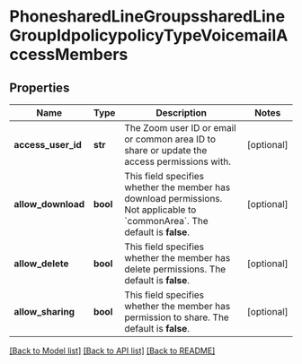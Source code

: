 # PhonesharedLineGroupssharedLineGroupIdpolicypolicyTypeVoicemailAccessMembers

## Properties
Name | Type | Description | Notes
------------ | ------------- | ------------- | -------------
**access_user_id** | **str** | The Zoom user ID or email or common area ID to share or update the access permissions with. | [optional] 
**allow_download** | **bool** | This field specifies whether the member has download permissions. Not applicable to &#x60;commonArea&#x60;. The default is **false**. | [optional] 
**allow_delete** | **bool** | This field specifies whether the member has delete permissions. The default is **false**. | [optional] 
**allow_sharing** | **bool** | This field specifies whether the member has permission to share. The default is **false**. | [optional] 

[[Back to Model list]](../README.md#documentation-for-models) [[Back to API list]](../README.md#documentation-for-api-endpoints) [[Back to README]](../README.md)

